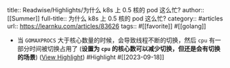 title:: Readwise/Highlights/为什么 k8s 上 0.5 核的 pod 这么忙?
author:: [[Summer]]
full-title:: 为什么 k8s 上 0.5 核的 pod 这么忙?
category:: #articles
url:: https://learnku.com/articles/83626
tags:: #[[favorite]] #[[golang]]

- 当 `GOMAXPROCS` 大于核心数量的时候，会导致线程不断的切换，然后 `cpu` 有一部分时间被切换占用了 (**设置为 `cpu` 的核心数可以减少切换，但还是会有切换的场景**) ([View Highlight](https://read.readwise.io/read/01hak0rknnhwr7wd99mrbsmsff)) #Highlight #[[2023-09-18]]